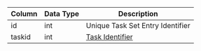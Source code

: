 | Column | Data Type | Description                      |
| ------ | --------- | -------------------------------- |
| id     | int       | Unique Task Set Entry Identifier |
| taskid | int       | [Task Identifier](tasks.md)      |